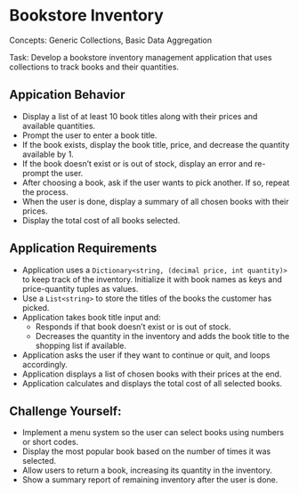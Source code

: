 # Bookstore Inventory
Concepts: Generic Collections, Basic Data Aggregation

Task: Develop a bookstore inventory management application that uses collections to track books and their quantities.

## Appication Behavior
- Display a list of at least 10 book titles along with their prices and available quantities.
- Prompt the user to enter a book title.
- If the book exists, display the book title, price, and decrease the quantity available by 1.
- If the book doesn’t exist or is out of stock, display an error and re-prompt the user.
- After choosing a book, ask if the user wants to pick another. If so, repeat the process.
- When the user is done, display a summary of all chosen books with their prices.
- Display the total cost of all books selected.

## Application Requirements
- Application uses a `Dictionary<string, (decimal price, int quantity)>` to keep track of the inventory. Initialize it with book names as keys and price-quantity tuples as values.
- Use a `List<string>` to store the titles of the books the customer has picked.
- Application takes book title input and:
  - Responds if that book doesn’t exist or is out of stock.
  - Decreases the quantity in the inventory and adds the book title to the shopping list if available.
- Application asks the user if they want to continue or quit, and loops accordingly.
- Application displays a list of chosen books with their prices at the end.
- Application calculates and displays the total cost of all selected books.

## Challenge Yourself:
- Implement a menu system so the user can select books using numbers or short codes.
- Display the most popular book based on the number of times it was selected.
- Allow users to return a book, increasing its quantity in the inventory.
- Show a summary report of remaining inventory after the user is done.
